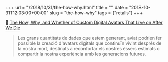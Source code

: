 +++
url = "/2018/10/31/the-how-why.html"
title = ""
date = "2018-10-31T12:03:00+00:00"
slug = "the-how-why"
tags = ["retalls"]
+++

📎 [The How, Why, and Whether of Custom Digital Avatars That Live on After We Die](https://singularityhub.com/2018/10/29/the-how-why-and-whether-of-digital-avatars-that-live-on-after-we-die/)

> Les grans quantitats de dades que estem generant, aviat podrien fer possible la creació d'avatars digitals que continuïn vivint després de la nostra mort, destinats a reconfortar els nostres éssers estimats o compartir la nostra experiència amb les generacions futures.
